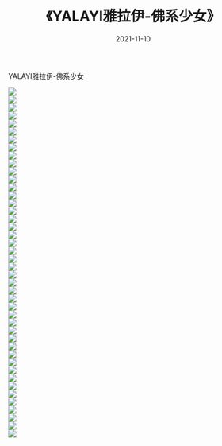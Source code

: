 ﻿---
layout: post
title:  《YALAYI雅拉伊-佛系少女》
date:   2021-11-10
img: http://img.660000.xyz/Sharelink/网络美图/2021/YALAYI雅拉伊-佛系少女/000.jpg
categories: [美女, 清纯, 唯美]
---

YALAYI雅拉伊-佛系少女

  ![](http://img.660000.xyz/Sharelink/网络美图/2021/YALAYI雅拉伊-佛系少女/001.jpg) <br> ![](http://img.660000.xyz/Sharelink/网络美图/2021/YALAYI雅拉伊-佛系少女/002.jpg) <br> ![](http://img.660000.xyz/Sharelink/网络美图/2021/YALAYI雅拉伊-佛系少女/003.jpg) <br> ![](http://img.660000.xyz/Sharelink/网络美图/2021/YALAYI雅拉伊-佛系少女/004.jpg) <br> ![](http://img.660000.xyz/Sharelink/网络美图/2021/YALAYI雅拉伊-佛系少女/005.jpg) <br> ![](http://img.660000.xyz/Sharelink/网络美图/2021/YALAYI雅拉伊-佛系少女/006.jpg) <br> ![](http://img.660000.xyz/Sharelink/网络美图/2021/YALAYI雅拉伊-佛系少女/007.jpg) <br> ![](http://img.660000.xyz/Sharelink/网络美图/2021/YALAYI雅拉伊-佛系少女/008.jpg) <br> ![](http://img.660000.xyz/Sharelink/网络美图/2021/YALAYI雅拉伊-佛系少女/009.jpg) <br> ![](http://img.660000.xyz/Sharelink/网络美图/2021/YALAYI雅拉伊-佛系少女/010.jpg) <br> ![](http://img.660000.xyz/Sharelink/网络美图/2021/YALAYI雅拉伊-佛系少女/011.jpg) <br> ![](http://img.660000.xyz/Sharelink/网络美图/2021/YALAYI雅拉伊-佛系少女/012.jpg) <br> ![](http://img.660000.xyz/Sharelink/网络美图/2021/YALAYI雅拉伊-佛系少女/013.jpg) <br> ![](http://img.660000.xyz/Sharelink/网络美图/2021/YALAYI雅拉伊-佛系少女/014.jpg) <br> ![](http://img.660000.xyz/Sharelink/网络美图/2021/YALAYI雅拉伊-佛系少女/015.jpg) <br> ![](http://img.660000.xyz/Sharelink/网络美图/2021/YALAYI雅拉伊-佛系少女/016.jpg) <br> ![](http://img.660000.xyz/Sharelink/网络美图/2021/YALAYI雅拉伊-佛系少女/017.jpg) <br> ![](http://img.660000.xyz/Sharelink/网络美图/2021/YALAYI雅拉伊-佛系少女/018.jpg) <br> ![](http://img.660000.xyz/Sharelink/网络美图/2021/YALAYI雅拉伊-佛系少女/019.jpg) <br> ![](http://img.660000.xyz/Sharelink/网络美图/2021/YALAYI雅拉伊-佛系少女/020.jpg) <br> ![](http://img.660000.xyz/Sharelink/网络美图/2021/YALAYI雅拉伊-佛系少女/021.jpg) <br> ![](http://img.660000.xyz/Sharelink/网络美图/2021/YALAYI雅拉伊-佛系少女/022.jpg) <br> ![](http://img.660000.xyz/Sharelink/网络美图/2021/YALAYI雅拉伊-佛系少女/023.jpg) <br> ![](http://img.660000.xyz/Sharelink/网络美图/2021/YALAYI雅拉伊-佛系少女/024.jpg) <br> ![](http://img.660000.xyz/Sharelink/网络美图/2021/YALAYI雅拉伊-佛系少女/025.jpg) <br> ![](http://img.660000.xyz/Sharelink/网络美图/2021/YALAYI雅拉伊-佛系少女/026.jpg) <br> ![](http://img.660000.xyz/Sharelink/网络美图/2021/YALAYI雅拉伊-佛系少女/027.jpg) <br> ![](http://img.660000.xyz/Sharelink/网络美图/2021/YALAYI雅拉伊-佛系少女/028.jpg) <br> ![](http://img.660000.xyz/Sharelink/网络美图/2021/YALAYI雅拉伊-佛系少女/029.jpg) <br> ![](http://img.660000.xyz/Sharelink/网络美图/2021/YALAYI雅拉伊-佛系少女/030.jpg) <br> ![](http://img.660000.xyz/Sharelink/网络美图/2021/YALAYI雅拉伊-佛系少女/031.jpg) <br> ![](http://img.660000.xyz/Sharelink/网络美图/2021/YALAYI雅拉伊-佛系少女/032.jpg) <br> ![](http://img.660000.xyz/Sharelink/网络美图/2021/YALAYI雅拉伊-佛系少女/033.jpg) <br> ![](http://img.660000.xyz/Sharelink/网络美图/2021/YALAYI雅拉伊-佛系少女/034.jpg) <br> ![](http://img.660000.xyz/Sharelink/网络美图/2021/YALAYI雅拉伊-佛系少女/035.jpg) <br> ![](http://img.660000.xyz/Sharelink/网络美图/2021/YALAYI雅拉伊-佛系少女/036.jpg) <br> ![](http://img.660000.xyz/Sharelink/网络美图/2021/YALAYI雅拉伊-佛系少女/037.jpg) <br> ![](http://img.660000.xyz/Sharelink/网络美图/2021/YALAYI雅拉伊-佛系少女/038.jpg) <br> ![](http://img.660000.xyz/Sharelink/网络美图/2021/YALAYI雅拉伊-佛系少女/039.jpg) <br> ![](http://img.660000.xyz/Sharelink/网络美图/2021/YALAYI雅拉伊-佛系少女/040.jpg) <br> ![](http://img.660000.xyz/Sharelink/网络美图/2021/YALAYI雅拉伊-佛系少女/041.jpg) <br> ![](http://img.660000.xyz/Sharelink/网络美图/2021/YALAYI雅拉伊-佛系少女/042.jpg) <br> ![](http://img.660000.xyz/Sharelink/网络美图/2021/YALAYI雅拉伊-佛系少女/043.jpg) <br> ![](http://img.660000.xyz/Sharelink/网络美图/2021/YALAYI雅拉伊-佛系少女/044.jpg) <br>